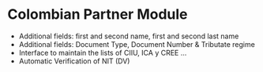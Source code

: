 Colombian Partner Module
======

- Additional fields: first and second name, first and second last name
- Additional fields: Document Type, Document Number & Tributate regime
- Interface to maintain the lists of CIIU, ICA y CREE ...
- Automatic Verification of NIT (DV) 
